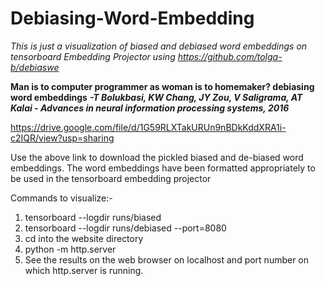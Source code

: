 # Debiasing-Word-Embedding

*This is just a visualization of biased and debiased word embeddings on tensorboard Embedding Projector using https://github.com/tolga-b/debiaswe*

**Man is to computer programmer as woman is to homemaker? debiasing word embeddings**
_**-T Bolukbasi, KW Chang, JY Zou, V Saligrama, AT Kalai - Advances in neural information processing systems, 2016**_

https://drive.google.com/file/d/1G59RLXTakURUn9nBDkKddXRA1i-c2IQR/view?usp=sharing

Use the above link to download the pickled biased and de-biased word embeddings. The word embeddings have been formatted appropriately to be used in the tensorboard embedding projector  

Commands to visualize:-
1. tensorboard --logdir runs/biased
2. tensorboard --logdir runs/debiased --port=8080
3. cd into the website directory
4. python -m http.server
5. See the results on the web browser on localhost and port number on which http.server is running.
